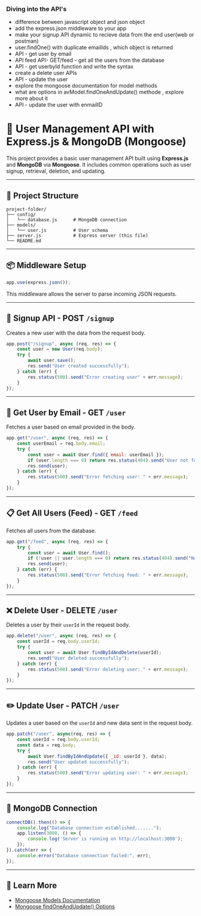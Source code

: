### Diving into the API's

- difference between javascript  object  and json object
- add the express.json middleware to your app
- make your signup API dynamic to recieve data from the end user(web or postman)
- user.findOne() with duplicate emailIds , which object is returned
- API - get user by email
- API feed API- GET/feed - get all the users from the database
- API - get userbyId function and write the syntax
- create a delete user APIs
- API - update the user
- explore the mongoose documentation for model methods
- what are options in avModel.findOneAndUpdate() methode , explore more about it
-  API - update the user with enmailID 




# 🚀 User Management API with Express.js & MongoDB (Mongoose)

This project provides a basic user management API built using **Express.js** and **MongoDB** via **Mongoose**. It includes common operations such as user signup, retrieval, deletion, and updating.

---

## 📂 Project Structure

```
project-folder/
├── config/
│   └── database.js      # MongoDB connection
├── models/
│   └── user.js          # User schema
├── server.js            # Express server (this file)
└── README.md
```

---

## 📦 Middleware Setup

```js
app.use(express.json());
```

This middleware allows the server to parse incoming JSON requests.

---

## 🔐 Signup API - POST `/signup`

Creates a new user with the data from the request body.

```js
app.post("/signup", async (req, res) => {
    const user = new User(req.body);
    try {
        await user.save();
        res.send("User created successfully");
    } catch (err) {
        res.status(500).send("Error creating user" + err.message);
    }
});
```

---

## 📩 Get User by Email - GET `/user`

Fetches a user based on email provided in the body.

```js
app.get("/user", async (req, res) => {
    const userEmail = req.body.email;
    try {
        const user = await User.find({ email: userEmail });
        if (user.length === 0) return res.status(404).send("User not found");
        res.send(user);
    } catch (err) {
        res.status(500).send("Error fetching user: " + err.message);
    }
});
```

---

## 📋 Get All Users (Feed) - GET `/feed`

Fetches all users from the database.

```js
app.get("/feed", async (req, res) => {
    try {
        const user = await User.find();
        if (!user || user.length === 0) return res.status(404).send("No users found");
        res.send(user);
    } catch (err) {
        res.status(500).send("Error fetching feed: " + err.message);
    }
});
```

---

## ❌ Delete User - DELETE `/user`

Deletes a user by their `userId` in the request body.

```js
app.delete("/user", async (req, res) => {
    const userId = req.body.userId;
    try {
        const user = await User.findByIdAndDelete(userId);
        res.send("User deleted successfully");
    } catch (err) {
        res.status(500).send("Error deleting user: " + err.message);
    }
});
```

---

## ✏️ Update User - PATCH `/user`

Updates a user based on the `userId` and new data sent in the request body.

```js
app.patch("/user", async(req, res) => {
    const userId = req.body.userId;
    const data = req.body;
    try {
        await User.findByIdAndUpdate({ _id: userId }, data);
        res.send("User updated successfully");
    } catch (err) {
        res.status(500).send("Error updating user: " + err.message);
    }
});
```

---

## 🔌 MongoDB Connection

```js
connectDB().then(() => {
    console.log("Database connection established.......");
    app.listen(3000, () => {
        console.log('Server is running on http://localhost:3000');
    });
}).catch(err => {
    console.error("Database connection failed:", err);
});
```

---

## 🧠 Learn More

- [Mongoose Models Documentation](https://mongoosejs.com/docs/models.html)
- [Mongoose findOneAndUpdate() Options](https://mongoosejs.com/docs/api/model.html#Model.findOneAndUpdate())
